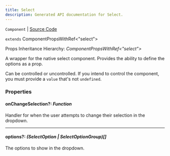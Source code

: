```yaml
---
title: Select
description: Generated API documentation for Select.
---
```


`Component` | [Source Code](https://github.com/mrCamelCode/jtjs-react/blob/0e141e63e22c212c71ce52ba40f0472cc9028516/lib/components/input/base/Select.tsx#L33)

`extends` ComponentPropsWithRef<"select">

Props Inheritance Hierarchy: _ComponentPropsWithRef<"select">_

A wrapper for the native select component. Provides the ability to define the options as a
prop.

Can be controlled or uncontrolled. If you intend to control the component, you must provide
a `value` that's not `undefined`.

### Properties

#### onChangeSelection?: _Function_

Handler for when the user attempts to change their selection in the dropdown.

---

#### options?: _(SelectOption<any> | SelectOptionGroup<any>)[]_

The options to show in the dropdown.